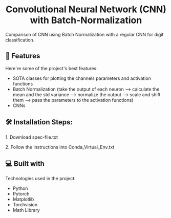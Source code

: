 <h1 align="center" id="title">Convolutional Neural Network (CNN) with Batch-Normalization</h1>

<p id="description">Comparison of CNN using Batch Normalization with a regular CNN for digit classification.</p>

  
  
<h2>🧐 Features</h2>

Here're some of the project's best features:

*   SOTA classes for plotting the channels parameters and activation functions
*   Batch Normalization (take the output of each neuron --> calculate the mean and the std variance --> normalize the output --> scale and shift them --> pass the parameters to the activation functions)
*   CNNs

<h2>🛠️ Installation Steps:</h2>

<p>1. Download spec-file.txt</p>

<p>2. Follow the instructions into Conda_Virtual_Env.txt</p>

  
  
<h2>💻 Built with</h2>

Technologies used in the project:

*   Python
*   Pytorch
*   Matplotlib
*   Torchvision
*   Math Library
